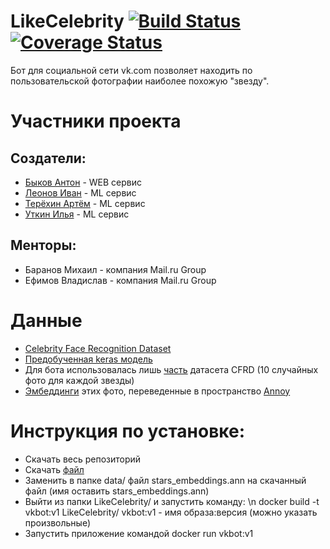 # LikeCelebrity [![Build Status](https://travis-ci.org/kepolol/LikeCelebrity.svg?branch=master)](https://travis-ci.org/kepolol/LikeCelebrity) [![Coverage Status](https://coveralls.io/repos/github/kepolol/LikeCelebrity/badge.svg)](https://coveralls.io/github/kepolol/LikeCelebrity)

Бот для социальной сети vk.com позволяет находить по пользовательской фотографии наиболее похожую "звезду".

# Участники проекта
## Создатели:
* [Быков Антон](https://github.com/Bykov25) - WEB сервис
* [Леонов Иван](https://github.com/kepolol) - ML сервис
* [Терёхин Артём](https://github.com/VudiRB) - ML сервис
* [Уткин Илья](https://github.com/BLOOMFLARK) - ML сервис
## Менторы:
* Баранов Михаил - компания Mail.ru Group
* Ефимов Владислав - компания Mail.ru Group

# Данные
* [Celebrity Face Recognition Dataset](https://github.com/prateekmehta59/Celebrity-Face-Recognition-Dataset)
* [Предобученная keras модель](https://drive.google.com/drive/folders/1pwQ3H4aJ8a6yyJHZkTwtjcL4wYWQb7bn)
* Для бота использовалась лишь  [часть](https://drive.google.com/open?id=1lpM_nzwkMJc7QrRig3VVh7_fNtTaTPwH) датасета CFRD (10 случайных фото для каждой звезды)
* [Эмбеддинги](https://yadi.sk/d/SDKBoWQJ9YRgGw) этих фото, переведенные в пространство [Annoy](https://github.com/spotify/annoy)

# Инструкция по установке:
* Скачать весь репозиторий
* Скачать [файл](https://yadi.sk/d/SDKBoWQJ9YRgGw)
* Заменить в папке data/ файл stars_embeddings.ann на скачанный файл (имя оставить stars_embeddings.ann)
* Выйти из папки LikeCelebrity/ и запустить команду: \n
  docker build -t vkbot:v1 LikeCelebrity/
  vkbot:v1 - имя образа:версия (можно указать произвольные)
* Запустить приложение командой docker run vkbot:v1
